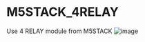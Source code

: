 # M5STACK_4RELAY
Use 4 RELAY module from M5STACK
![image](https://user-images.githubusercontent.com/67001632/120806873-a8300000-c547-11eb-866f-b28932715b7e.png)
